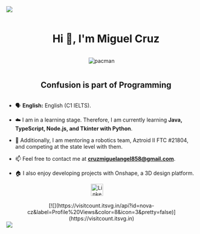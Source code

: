 <img src="https://user-images.githubusercontent.com/73097560/115834477-dbab4500-a447-11eb-908a-139a6edaec5c.gif">

<div id="user-content-toc">
  <ul align="center">
    <summary><h1 style="display: inline-block">Hi 👋, I'm Miguel Cruz</h1></summary>
  </ul>
</div>

<!-- ---------------------------------------------------------------------------------------------------------------------------------------------------- -->

<div align="center">
  <img src="https://github.com/1999AZZAR/1999AZZAR/blob/main/resources/img/pacman.gif" alt="pacman" />
</div>

<div id="user-content-toc">
  <ul align="center">
    <summary><h2 style="display: inline-block">Confusion is part of Programming</h2></summary>
  </ul>
</div>

<!-- ---------------------------------------------------------------------------------------------------------------------------------------------------- -->

- 🗣️ **English:** English (C1 IELTS).
  
- ☁️ I am in a learning stage. Therefore, I am currently learning **Java, TypeScript, Node.js, and Tkinter with Python**.

- 📝 Additionally, I am mentoring a robotics team, Aztroid II FTC #21804, and competing at the state level with them.

- 📫 Feel free to contact me at **cruzmiguelangel858@gmail.com**.

- 🏠 I also enjoy developing projects with Onshape, a 3D design platform.

<!-- ---------------------------------------------------------------------------------------------------------------------------------------------------- -->

<!-- Social icons section -->
<p align="center">
  <a href="https://www.linkedin.com/in/miguelcr4/"><img width="32px" alt="LinkedIn" title="LinkedIn" src="https://i.imgur.com/yRpa1dQ.png"/></a>
  &#8287;&#8287;&#8287;&#8287;&#8287;
</p>

<!-- ---------------------------------------------------------------------------------------------------------------------------------------------------- -->

<div align="center">
  [![](https://visitcount.itsvg.in/api?id=nova-cz&label=Profile%20Views&color=8&icon=3&pretty=false)](https://visitcount.itsvg.in)
</div>
<img src="https://user-images.githubusercontent.com/73097560/115834477-dbab4500-a447-11eb-908a-139a6edaec5c.gif">
